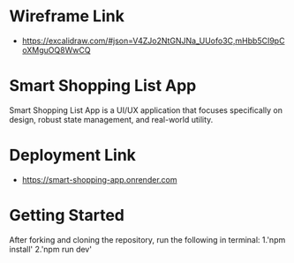 # Wireframe Link
- https://excalidraw.com/#json=V4ZJo2NtGNJNa_UUofo3C,mHbb5CI9pCoXMguOQ8WwCQ

# Smart Shopping List App
Smart Shopping List App is a UI/UX application that focuses specifically on design, robust state management, and real-world utility. 

# Deployment Link
- https://smart-shopping-app.onrender.com

# Getting Started
After forking and cloning the repository, run the following in terminal:
1.'npm install'
2.'npm run dev'